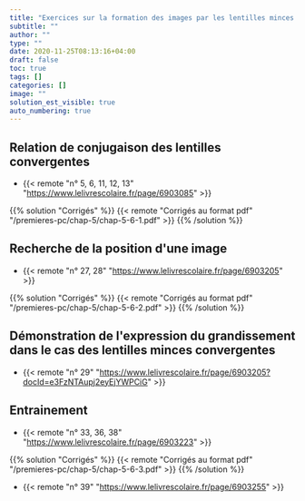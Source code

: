 ```yaml
---
title: "Exercices sur la formation des images par les lentilles minces convergentes"
subtitle: ""
author: ""
type: ""
date: 2020-11-25T08:13:16+04:00
draft: false
toc: true
tags: []
categories: []
image: ""
solution_est_visible: true
auto_numbering: true
---
```


## Relation de conjugaison des lentilles convergentes

- {{< remote "n° 5, 6, 11, 12, 13" "https://www.lelivrescolaire.fr/page/6903085" >}}

{{% solution "Corrigés" %}}
{{< remote "Corrigés au format pdf" "/premieres-pc/chap-5/chap-5-6-1.pdf" >}}
{{% /solution %}}

## Recherche de la position d'une image

- {{< remote "n° 27, 28" "https://www.lelivrescolaire.fr/page/6903205" >}}

{{% solution "Corrigés" %}}
{{< remote "Corrigés au format pdf" "/premieres-pc/chap-5/chap-5-6-2.pdf" >}}
{{% /solution %}}

## Démonstration de l'expression du grandissement dans le cas des lentilles minces convergentes

- {{< remote "n° 29" "https://www.lelivrescolaire.fr/page/6903205?docId=e3FzNTAupj2eyEjYWPCiG" >}}

## Entrainement

- {{< remote "n° 33, 36, 38" "https://www.lelivrescolaire.fr/page/6903223" >}}

{{% solution "Corrigés" %}}
{{< remote "Corrigés au format pdf" "/premieres-pc/chap-5/chap-5-6-3.pdf" >}}
{{% /solution %}}

- {{< remote "n° 39" "https://www.lelivrescolaire.fr/page/6903255" >}}
